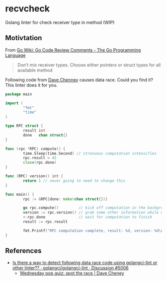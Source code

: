 # recvcheck
Golang linter for check receiver type in method (WIP)

## Motivtation
From [Go Wiki: Go Code Review Comments - The Go Programming Language](https://go.dev/wiki/CodeReviewComments#receiver-type)
> Don’t mix receiver types. Choose either pointers or struct types for all available method

Following code from [Dave Chenney](https://dave.cheney.net/2015/11/18/wednesday-pop-quiz-spot-the-race) causes data race. Could you find it?
This linter does it for you.

```go
package main

import (
        "fmt"
        "time"
)

type RPC struct {
        result int
        done   chan struct{}
}

func (rpc *RPC) compute() {
        time.Sleep(time.Second) // strenuous computation intensifies
        rpc.result = 42
        close(rpc.done)
}

func (RPC) version() int {
        return 1 // never going to need to change this
}

func main() {
        rpc := &RPC{done: make(chan struct{})}

        go rpc.compute()         // kick off computation in the background
        version := rpc.version() // grab some other information while we're waiting
        <-rpc.done               // wait for computation to finish
        result := rpc.result

        fmt.Printf("RPC computation complete, result: %d, version: %d\n", result, version)
}
```

## References
- [Is there a way to detect following data race code using golangci-lint or other linter?? · golangci/golangci-lint · Discussion #5006](https://github.com/golangci/golangci-lint/discussions/5006)
    - [Wednesday pop quiz: spot the race | Dave Cheney](https://dave.cheney.net/2015/11/18/wednesday-pop-quiz-spot-the-race)



